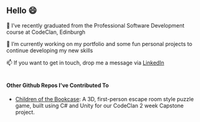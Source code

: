 ## Hello 😄

🌱   I’ve recently graduated from the Professional Software Development course at CodeClan, Edinburgh <br>

🔭   I’m currently working on my portfolio and some fun personal projects to continue developing my new skills <br>

📫   If you want to get in touch, drop me a message via [LinkedIn](https://www.linkedin.com/in/lcuthbertson3112/) <br><br>


#### Other Github Repos I've Contributed To
- [Children of the Bookcase](https://github.com/samuel-williams-ed/Escape_Game): A 3D, first-person escape room style puzzle game, built using C# and Unity for our CodeClan 2 week Capstone project. <br>


<!--
**louise3112/louise3112** is a ✨ _special_ ✨ repository because its `README.md` (this file) appears on your GitHub profile.

Here are some ideas to get you started:
- ⚡ Fun fact: ...
-->
